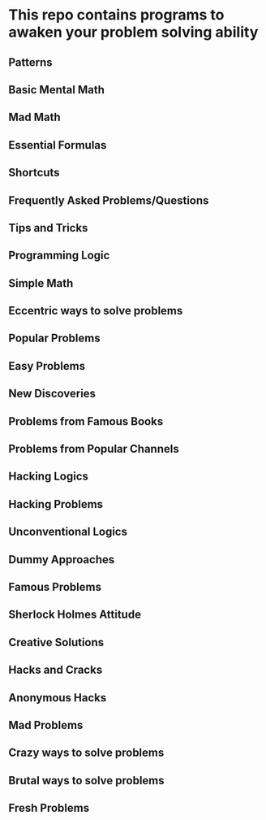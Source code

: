 # This repo contains programs to awaken your problem solving ability

## Patterns
## Basic Mental Math
## Mad Math
## Essential Formulas
## Shortcuts
## Frequently Asked Problems/Questions
## Tips and Tricks
## Programming Logic
## Simple Math
## Eccentric ways to solve problems
## Popular Problems
## Easy Problems
## New Discoveries
## Problems from Famous Books
## Problems from Popular Channels
## Hacking Logics
## Hacking Problems
## Unconventional Logics
## Dummy Approaches
## Famous Problems
## Sherlock Holmes Attitude
## Creative Solutions
## Hacks and Cracks
## Anonymous Hacks
## Mad Problems
## Crazy ways to solve problems
## Brutal ways to solve problems
## Fresh Problems
